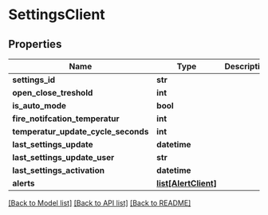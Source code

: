 # SettingsClient

## Properties
Name | Type | Description | Notes
------------ | ------------- | ------------- | -------------
**settings_id** | **str** |  | [optional] 
**open_close_treshold** | **int** |  | [optional] 
**is_auto_mode** | **bool** |  | [optional] 
**fire_notifcation_temperatur** | **int** |  | [optional] 
**temperatur_update_cycle_seconds** | **int** |  | [optional] 
**last_settings_update** | **datetime** |  | [optional] 
**last_settings_update_user** | **str** |  | [optional] 
**last_settings_activation** | **datetime** |  | [optional] 
**alerts** | [**list[AlertClient]**](AlertClient.md) |  | [optional] 

[[Back to Model list]](../README.md#documentation-for-models) [[Back to API list]](../README.md#documentation-for-api-endpoints) [[Back to README]](../README.md)


